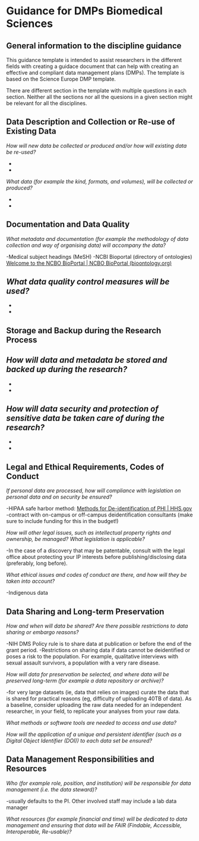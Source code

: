 
# Guidance for DMPs Biomedical Sciences

## General information to the discipline guidance

This guidance template is intended to assist researchers in the different fields with creating a guidace document that can help with creating an effective and compliant data management plans (DMPs). The template is based on the Science Europe DMP template.

There are different section in the template with multiple questions in each section. Neither all the sections nor all the quesions in a given section might be relevant for all the disciplines.

## Data Description and Collection or Re-use of Existing Data

_How will new data be collected or produced and/or how will existing data be re-used?_

-
-
_What data (for example the kind, formats, and volumes), will be collected or produced?_

-
-

## Documentation and Data Quality

_What metadata and documentation (for example the methodology of data collection and way of organising data) will accompany the data?_

-Medical subject headings (MeSH)
-NCBI Bioportal (directory of ontologies) [Welcome to the NCBO BioPortal | NCBO BioPortal (bioontology.org)](https://bioportal.bioontology.org/)

_What data quality control measures will be used?_
-
-
-

## Storage and Backup during the Research Process

_How will data and metadata be stored and backed up during the research?_
-
-
-
_How will data security and protection of sensitive data be taken care of during the research?_
-
-
-

## Legal and Ethical Requirements, Codes of Conduct

_If personal data are processed, how will compliance with legislation on personal data and on security be ensured?_

-HIPAA safe harbor method: [Methods for De-identification of PHI | HHS.gov](https://www.hhs.gov/hipaa/for-professionals/privacy/special-topics/de-identification/index.html#safeharborguidance)
-contract with on-campus or off-campus deidentification consultants (make sure to include funding for this in the budget!)

_How will other legal issues, such as intellectual property rights and ownership, be managed? What legislation is applicable?_

-In the case of a discovery that may be patentable, consult with the legal office about protecting your IP interests before publishing/disclosing data (preferably, long before).

_What ethical issues and codes of conduct are there, and how will they be taken into account?_

-Indigenous data


## Data Sharing and Long-term Preservation

_How and when will data be shared? Are there possible restrictions to data sharing or embargo reasons?_

-NIH DMS Policy rule is to share data at publication or before the end of the grant period.
-Restrictions on sharing data if data cannot be deidentified or poses a risk to the population. For example, qualitative interviews with sexual assault survivors, a population with a very rare disease.

_How will data for preservation be selected, and where data will be preserved long-term (for example a data repository or archive)?_

-for very large datasets (ie, data that relies on images) curate the data that is shared for practical reasons (eg, difficulty of uploading 40TB of data). As a baseline, consider uploading the raw data needed for an independent researcher, in your field, to replicate your analyses from your raw data.

_What methods or software tools are needed to access and use data?_


_How will the application of a unique and persistent identifier (such as a Digital Object Identifier (DOI)) to each data set be ensured?_


## Data Management Responsibilities and Resources

_Who (for example role, position, and institution) will be responsible for data management (i.e. the data steward)?_

-usually defaults to the PI. Other involved staff may include a lab data manager

_What resources (for example financial and time) will be dedicated to data management and ensuring that data will be FAIR (Findable, Accessible, Interoperable, Re-usable)?_


